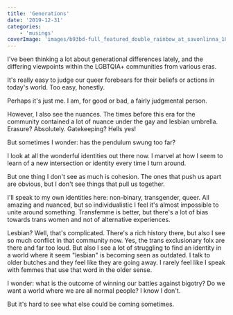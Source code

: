```yaml
---
title: 'Generations'
date: '2019-12-31'
categories:
    - 'musings'
coverImage: 'images/b93bd-full_featured_double_rainbow_at_savonlinna_1000px.jpg'
---
```


I've been thinking a lot about generational differences lately, and the differing viewpoints within the LGBTQIA+ communities from various eras.

It's really easy to judge our queer forebears for their beliefs or actions in today's world. Too easy, honestly.

Perhaps it's just me. I am, for good or bad, a fairly judgmental person.

However, I also see the nuances. The times before this era for the community contained a lot of nuance under the gay and lesbian umbrella. Erasure? Absolutely. Gatekeeping? Hells yes!

But sometimes I wonder: has the pendulum swung too far?

I look at all the wonderful identities out there now. I marvel at how I seem to learn of a new intersection or identity every time I turn around.

But one thing I don't see as much is cohesion. The ones that push us apart are obvious, but I don't see things that pull us together.

I'll speak to my own identities here: non-binary, transgender, queer. All amazing and nuanced, but so individualistic I feel it's almost impossible to unite around something. Transfemme is better, but there's a lot of bias towards trans women and not of alternative experiences.

Lesbian? Well, that's complicated. There's a rich history there, but also I see so much conflict in that community now. Yes, the trans exclusionary folx are there and far too loud. But also I see a lot of struggling to find an identity in a world where it seem "lesbian" is becoming seen as outdated. I talk to older butches and they feel like they are going away. I rarely feel like I speak with femmes that use that word in the older sense.

I wonder: what is the outcome of winning our battles against bigotry? Do we want a world where we are all normal people? I know I don't.

But it's hard to see what else could be coming sometimes.

